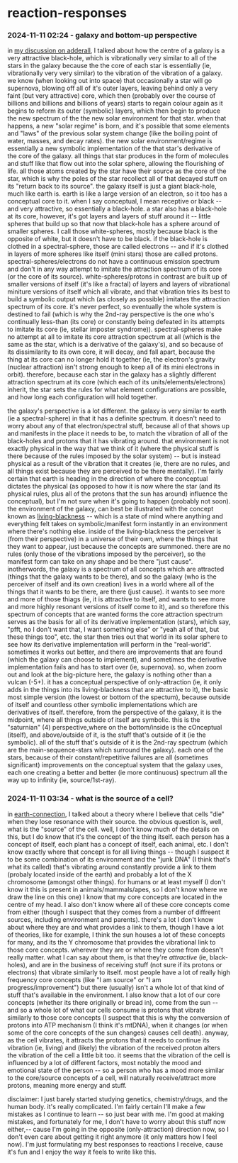 # reaction-responses

### 2024-11-11 02:24 - galaxy and bottom-up perspective

in [my discussion on adderall](/drug-talk.md#2024-11-10-1524---some-thoughts-on-adderall), I talked about how the centre of a galaxy is a very attractive black-hole, which is vibrationally very similar to all of the stars in the galaxy because the the core of each star is essentially (ie, vibrationally very very similar) to the vibration of the vibration of a galaxy. we know (when looking out into space) that occasionally a star will go supernova,  blowing off all of it's outer layers, leaving behind only a very faint (but very attractive) core, which then (probably over the course of billions and billions and billions of years) starts to regain colour again as it begins to reform its outer (symbolic) layers, which then begin to produce the new spectrum of the the new solar environment for that star. when that happens, a new "solar regime" is born, and it's possible that some elements and "laws" of the previous solar system change (like the boiling point of water, masses, and decay rates). the new solar environment/regime is essentially a new symbolic implementation of the that star's derivative of the core of the galaxy. all things that star produces in the form of molecules and stuff like that flow out into the solar sphere, allowing the flourishing of life. all those atoms created by the star have their source as the core of the star, which is why the poles of the star recollect all of that decayed stuff on its "return back to its source".
the galaxy itself is just a giant black-hole, much like earth is. earth is like a large version of an electron, so it too has a conceptual core to it. when I say conceptual, I mean receptive or black -- and very attractive, so essentially a black-hole. a star also has a black-hole at its core, however, it's got layers and layers of stuff around it -- little spheres that build up so that now that black-hole has a sphere around of smaller spheres. I call those white-spheres, mostly because black is the opposite of white, but it doesn't have to be black. if the black-hole is clothed in a spectral-sphere, those are called electrons -- and if it's clothed in layers of more spheres like itself (mini stars) those are called protons. spectral-spheres/electrons do not have a continuous emission spectrum and don't in any way attempt to imitate the attraction spectrum of its core (or the core of its source). white-spheres/protons in contrast are built up of smaller versions of itself (it's like a fractal) of layers and layers of vibrational miniture versions of itself which all vibrate, and that vibration tries its best to build a symbolic output which (as closely as possible) imitates the attraction spectrum of its core. it's never perfect, so eventually the whole system is destined to fail (which is why the 2nd-ray perspective is the one who's continually less-than (its core) or constantly being defeated in its attempts to imitate its core (ie, stellar imposter syndrome)). spectral-spheres make no attempt at all to imitate its core attraction spectrum at all (which is the same as the star, which is a derivative of the galaxy's), and so because of its dissimilarity to its own core, it will decay, and fall apart, because the thing at its core can no longer hold it together (ie, the electron's gravity (nuclear attraction) isn't strong enough to keep all of its mini electrons in orbit).
therefore, because each star in the galaxy has a slightly different attraction spectrum at its core (which each of its units/elements/electrons) inherit, the star sets the rules for what element configurations are possible, and how long each configuration will hold together.

the galaxy's perspective is a lot different. the galaxy is very similar to earth (ie a spectral-sphere) in that it has a definite spectrum. it doesn't need to worry about any of that electron/spectral stuff, because all of that shows up and manifests in the place it needs to be, to match the vibration of all of the black-holes and protons that it has vibrating around. that environment is not exactly physical in the way that we think of it (where the physical stuff is there because of the rules imposed by the solar system) -- but is instead physical as a result of the vibration that it creates (ie, there are no rules, and all things exist because they are perceived to be there mentally). I'm fairly certain that earth is heading in the direction of where the conceptual dictates the physical (as opposed to how it is now where the star (and its physical rules, plus all of the protons that the sun has around) influence the conceptual), but I'm not sure when it's going to happen (probably not soon). the environment of the galaxy, can best be illustrated with the concept known as [living-blackness](/concepts/living-blackness.md) -- which is a state of mind where anything and everything felt takes on symbolic/manifest form instantly in an environment where there's nothing else. inside of the living-blackness the perceiver is (from their perspective) in a universe of their own, where the things that they want to appear, just because the concepts are summoned. there are no rules (only those of the vibrations imposed by the perceiver), so the manifest form can take on any shape and be there "just cause". inotherwords, the galaxy is a spectrum of all concepts which are attracted (things that the galaxy wants to be there), and so the galaxy (who is the perceiver of itself and its own creation) lives in a world where all of the things that it wants to be there, are there (just cause). it wants to see more and more of those thiags (ie, it is attractive to itself, and wants to see more and more highly resonant versions of itself come to it), and so therefore this spectrum of concepts that are wanted forms the core attraction spectrum serves as the basis for all of its derivative implementation (stars), which say, "pfft, no I don't want that, I want something else" or "yeah all of that, but these things too", etc. the star then tries out that world in its solar sphere to see how its derivative implementation will perform in the "real-world". sometimes it works out better, and there are improvements that are found (which the galaxy can choose to implement), and sometimes the derivative implementation fails and has to start over (ie, supernova).
so, when zoom out and look at the big-picture here, the galaxy is nothing other than a vulcan (-5+). it has a conceptual perspective of only-attraction (ie, it only adds in the things into its living-blackness that are attractive to it), the basic most simple version (the lowest or bottom of the spectum), because outside of itself and countless other symbolic implementations which are derivatives of itself. therefore, from the perspective of the galaxy, it is the midpoint, where all things outside of itself are symbolic. this is the "saturnian" (4) perspective,where on the bottom/inside is the cOnceptual (itself), and above/outside of it, is the stuff that's outside of it (ie the symbolic). all of the stuff that's outside of it is the 2nd-ray spectrum (which are the main-sequence-stars which surround the galaxy). each one of the stars, because of their constant/repetitive failures are all (sometimes significant) improvements on the conceptual system that the galaxy uses, each one creating a better and better (ie more continuous) spectrum all the way up to infinity (ie, source/1st-ray).

### 2024-11-11 03:34 - what is the source of a cell?

in [earth-connection](/earth-connection.md#2024-11-08-2157---huge-realisation), I talked about a theory where I believe that cells "die" when they lose resonance with their source. the obvious question is, well, what is the "source" of the cell. well, I don't know much of the details on this, but I do know that it's the concept of the thing itself. each person has a concept of itself, each plant has a concept of itself, each animal, etc. I don't know exactly where that concept is for all living things -- though I suspect it to be some combination of its environment and the "junk DNA" (I think that's what its called) that's vibrating around constantly provide a link to them (probaly located inside of the earth) and probably a lot of the X chromosome (amongst other things). for humans or at least myself (I don't know it this is present in animals/mammals/apes, so I don't know where we draw the line on this one) I know that my core concepts are located in the centre of my head. I also don't know where all of these core concepts come from either (though I suspect that they comes from a number of diffreent sources, including environment and parents). there's a lot I don't know about where they are and what provides a link to them, though I have a lot of theories, like for example, I think the sun houses a lot of these concepts for many, and its the Y chromosome that provides the vibrational link to those core concepts.
wherever they are or where they come from doesn't really matter. what I can say about them, is that they're *attractive* (ie, black-holes), and are in the business of receiving stuff (not sure if its protons or electrons) that vibrate similarly to itself. most people have a lot of really high frequency core concepts (like "I am source" or "I am progress/improvement") but there (usually) isn't a whole lot of that kind of stuff that's available in the environment. I also know that a lot of our core concepts (whether its there originally or bread in), come from the sun -- and so a whole lot of what our cells consume is protons that vibrate similarly to those core concepts (I suspect that this is why the conversion of protons into ATP mechanism (I think it's mtDNA), when it changes (or when some of the core concepts of the sun changes) causes cell death).
anyway, as the cell vibrates, it attracts the protons that it needs to continue its vibration (ie, living) and (likely) the vibration of the received proton alters the vibration of the cell a little bit too. it seems that the vibration of the cell is influenced by a lot of different factors, most notably the mood and emotional state of the person -- so a person who has a mood more similar to the core/source concepts of a cell, will naturally receive/attract more protons, meaning more energy and stuff.

disclaimer: I just barely started studying genetics, chemistry/drugs, and the human body. it's really complicated. I'm fairly certain I'll make a few mistakes as I continue to learn -- so just bear with me. I'm good at making mistakes, and fortunately for me, I don't have to worry about this stuff now either,-- cause I'm going in the opposite (only-attraction) direction now, so I don't even care about getting it right anymore (it only matters how I feel now). I'm just formulating my best responses to reactions I receive, cause it's fun and I enjoy the way it feels to write like this.
